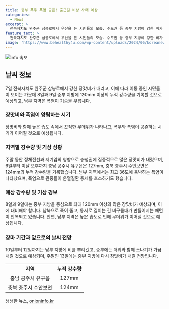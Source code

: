 ```yaml
---
title: 중부 폭우 폭염 공존! 출근길 비상 사태 예상
categories:
  - News
excerpt: >
  전북자치도 완주군 삼봉로에서 우산을 든 시민들의 모습. 수도권 등 중부 지방에 강한 비가 예상되며, 높은 습도와 무더운 날씨가 이어질 전망. 폭염 주의보와 호우 예비특보가 내려졌고, 온열질환으로 인한 병원 이송 사례도 발생. 8일과 9일 120mm 이상의 누적 강수량이 예상되며, 장맛비와 폭염이 공존하는 시기가 지속될 것으로 전망됨. 이어서 10일부터 12일까지는 남부 지방에 비가 예상되고, 13일에는 중부 지방에 다시 장맛비가 내릴 전망.
feature_text: >
  전북자치도 완주군 삼봉로에서 우산을 든 시민들의 모습. 수도권 등 중부 지방에 강한 비가 예상되며, 높은 습도와 무더운 날씨가 이어질 전망. 폭염 주의보와 호우 예비특보가 내려졌고, 온열질환으로 인한 병원 이송 사례도 발생. 8일과 9일 120mm 이상의 누적 강수량이 예상되며, 장맛비와 폭염이 공존하는 시기가 지속될 것으로 전망됨. 이어서 10일부터 12일까지는 남부 지방에 비가 예상되고, 13일에는 중부 지방에 다시 장맛비가 내릴 전망.
image: 'https://www.behealthy4u.com/wp-content/uploads/2024/06/koreanews.jpg'
---
```


<p><img src="https://www.behealthy4u.com/wp-content/uploads/2024/06/koreanews.jpg" alt="info 속보" /></p>

<h2 data-ke-size="size26">날씨 정보</h2>

<p data-ke-size="size16">7일 전북자치도 완주군 삼봉로에서 강한 장맛비가 내리고, 이에 따라 이동 중인 시민들이 보이는 가운데 8일과 9일 중부 지방에 120mm 이상의 누적 강수량을 기록할 것으로 예상되고, 남부 지역은 폭염이 기승을 부릅니다.</p>

<h3>장맛비와 폭염이 양립하는 시기</h3>

<p data-ke-size="size16">장맛비와 함께 높은 습도 속에서 끈적한 무더위가 나타나고, 폭우와 폭염이 공존하는 시기가 이어질 것으로 예상됩니다.</p>

<h3>지역별 강수량 및 기상 상황</h3>

<p data-ke-size="size16">주말 동안 정체전선과 저기압의 영향으로 충청권에 집중적으로 많은 장맛비가 내렸으며, 6일부터 이날 오후까지 충남 공주시 유구읍은 127mm, 충북 충주시 수안보면은 124mm의 누적 강수량을 기록했습니다. 남부 지역에서는 최고 36도에 육박하는 폭염이 나타났으며, 폭염으로 관중들이 온열질환 증세를 호소하기도 했습니다.</p>

<h3>예상 강수량 및 기상 경보</h3>

<p data-ke-size="size16">8일과 9일에는 중부 지방을 중심으로 최대 120mm 이상의 많은 장맛비가 예상되며, 이에 대비해야 합니다. 남북으로 폭이 좁고, 동서로 길이는 긴 비구름대가 만들어지는 패턴이 반복되고 있습니다. 반면, 남부 지역은 높은 습도로 인해 무더위가 이어질 것으로 예상됩니다.</p>

<h3>장마 기간과 앞으로의 날씨 전망</h3>

<p data-ke-size="size16">10일부터 12일까지는 남부 지방에 비를 뿌리겠고, 중부에는 더위와 함께 소나기가 가끔 내릴 것으로 예상되며, 주말인 13일에는 중부 지방에 다시 장맛비가 내릴 전망입니다.</p>

<table>
    <tbody>
        <tr>
            <td style="text-align: center; height: 17px;"><b>지역</b></td>
            <td style="text-align: center; height: 17px;"><b>누적 강수량</b></td>
        </tr>
        <tr>
            <td style="text-align: center; height: 17px;">충남 공주시 유구읍</td>
            <td style="text-align: center; height: 17px;">127mm</td>
        </tr>
        <tr>
            <td style="text-align: center; height: 17px;">충북 충주시 수안보면</td>
            <td style="text-align: center; height: 17px;">124mm</td>
        </tr>
    </tbody>
</table>
생생한 뉴스, <a href="https://onioninfo.kr" rel="dofollow">onioninfo.kr</a>



